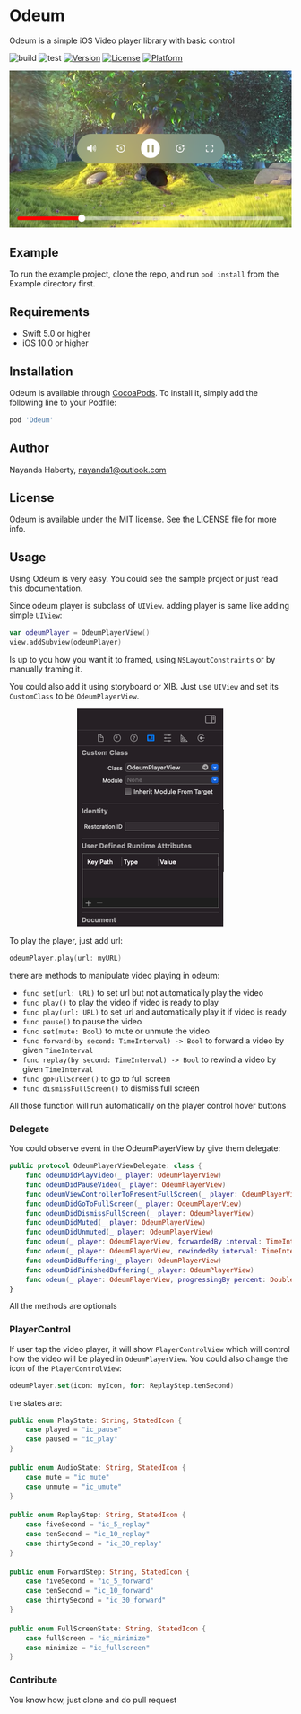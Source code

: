 # Odeum

Odeum is a simple iOS Video player library with basic control

![build](https://github.com/nayanda1/Odeum/workflows/build/badge.svg)
![test](https://github.com/nayanda1/Odeum/workflows/test/badge.svg)
[![Version](https://img.shields.io/cocoapods/v/Odeum.svg?style=flat)](https://cocoapods.org/pods/Odeum)
[![License](https://img.shields.io/cocoapods/l/Odeum.svg?style=flat)](https://cocoapods.org/pods/Odeum)
[![Platform](https://img.shields.io/cocoapods/p/Odeum.svg?style=flat)](https://cocoapods.org/pods/Odeum)

<p align="center">
<img src="ScreenShot.png"/>
<p align="center">
  
## Example

To run the example project, clone the repo, and run `pod install` from the Example directory first.

## Requirements

- Swift 5.0 or higher
- iOS 10.0 or higher

## Installation

Odeum is available through [CocoaPods](https://cocoapods.org). To install
it, simply add the following line to your Podfile:

```ruby
pod 'Odeum'
```

## Author

Nayanda Haberty, nayanda1@outlook.com

## License

Odeum is available under the MIT license. See the LICENSE file for more info.

## Usage

Using Odeum is very easy. You could see the sample project or just read this documentation.

Since odeum player is subclass of `UIView`. adding player is same like adding simple `UIView`:

```swift
var odeumPlayer = OdeumPlayerView()
view.addSubview(odeumPlayer)
```
Is up to you how you want it to framed, using `NSLayoutConstraints` or by manually framing it.

You could also add it using storyboard or XIB. Just use `UIView` and set its `CustomClass` to be `OdeumPlayerView`.

<p align="center">
<img src="CustomView.png"/>
<p align="center">

To play the player, just add url:

```swift
odeumPlayer.play(url: myURL)
```

there are methods to manipulate video playing in odeum:
- `func set(url: URL)` to set url but not automatically play the video
- `func play()` to play the video if video is ready to play
- `func play(url: URL)` to set url and automatically play it if video is ready
- `func pause()` to pause the video
- `func set(mute: Bool)` to mute or unmute the video
- `func forward(by second: TimeInterval) -> Bool` to forward a video by given `TimeInterval`
- `func replay(by second: TimeInterval) -> Bool` to rewind a video by given `TimeInterval`
- `func goFullScreen()` to go to full screen
- `func dismissFullScreen()` to dismiss full screen

All those function will run automatically on the player control hover buttons

### Delegate

You could observe event in the OdeumPlayerView by give them delegate:

```swift
public protocol OdeumPlayerViewDelegate: class {
    func odeumDidPlayVideo(_ player: OdeumPlayerView)
    func odeumDidPauseVideo(_ player: OdeumPlayerView)
    func odeumViewControllerToPresentFullScreen(_ player: OdeumPlayerView) -> UIViewController
    func odeumDidGoToFullScreen(_ player: OdeumPlayerView)
    func odeumDidDismissFullScreen(_ player: OdeumPlayerView)
    func odeumDidMuted(_ player: OdeumPlayerView)
    func odeumDidUnmuted(_ player: OdeumPlayerView)
    func odeum(_ player: OdeumPlayerView, forwardedBy interval: TimeInterval)
    func odeum(_ player: OdeumPlayerView, rewindedBy interval: TimeInterval)
    func odeumDidBuffering(_ player: OdeumPlayerView)
    func odeumDidFinishedBuffering(_ player: OdeumPlayerView)
    func odeum(_ player: OdeumPlayerView, progressingBy percent: Double)
}
```

All the methods are optionals

### PlayerControl

If user tap the video player, it will show `PlayerControlView` which will control how the video will be played in `OdeumPlayerView`. You could also change the icon of the `PlayerControlView`:

```swift
odeumPlayer.set(icon: myIcon, for: ReplayStep.tenSecond)
```

the states are:

```swift
public enum PlayState: String, StatedIcon {
    case played = "ic_pause"
    case paused = "ic_play"
}

public enum AudioState: String, StatedIcon {
    case mute = "ic_mute"
    case unmute = "ic_umute"
}

public enum ReplayStep: String, StatedIcon {
    case fiveSecond = "ic_5_replay"
    case tenSecond = "ic_10_replay"
    case thirtySecond = "ic_30_replay"
}

public enum ForwardStep: String, StatedIcon {
    case fiveSecond = "ic_5_forward"
    case tenSecond = "ic_10_forward"
    case thirtySecond = "ic_30_forward"
}

public enum FullScreenState: String, StatedIcon {
    case fullScreen = "ic_minimize"
    case minimize = "ic_fullscreen"
}
```

### Contribute

You know how, just clone and do pull request

